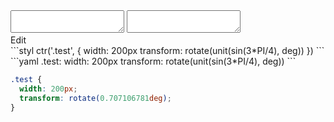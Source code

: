 <div data-size="100" class="code-cont" data-example="sin">
    <div class="code">
        <div class="code-wrap">
            <textarea id="stylus"></textarea>
            <textarea id="css"></textarea>
            <div class="edit-code">
                <span>Edit</span>
            </div>
        </div>
    </div>
</div>


<div data-size="100" data-examples="stylus"></div>
```styl
ctr('.test', {
  width: 200px
  transform: rotate(unit(sin(3*PI/4), deg))
})
```

<div data-size="100" data-examples="yaml"></div>
```yaml
.test:
  width: 200px
  transform: rotate(unit(sin(3*PI/4), deg))
```

```css
.test {
  width: 200px;
  transform: rotate(0.707106781deg);
}
```
<div class="cf"></div>
